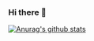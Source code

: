 ### Hi there 👋

[![Anurag's github stats](https://github-readme-stats.vercel.app/api?username=gouidea&count_private=true&show_icons=true&theme=radical)](https://github.com/gouidea/github-readme-stats)
